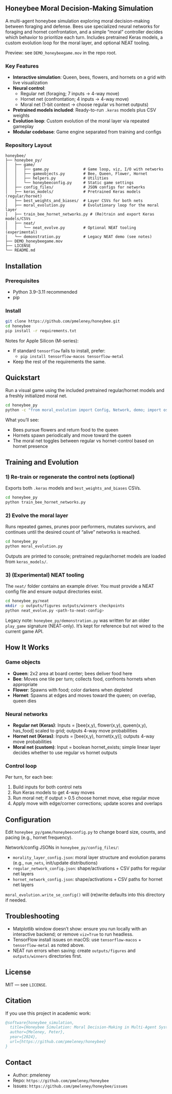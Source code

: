 ## Honeybee Moral Decision-Making Simulation

A multi-agent honeybee simulation exploring moral decision-making between foraging and defense. Bees use specialized neural networks for foraging and hornet confrontation, and a simple “moral” controller decides which behavior to prioritize each turn. Includes pretrained Keras models, a custom evolution loop for the moral layer, and optional NEAT tooling.

Preview: see `DEMO_honeybeegame.mov` in the repo root.

### Key Features
- **Interactive simulation**: Queen, bees, flowers, and hornets on a grid with live visualization
- **Neural control**:
  - Regular net (foraging; 7 inputs → 4-way move)
  - Hornet net (confrontation; 4 inputs → 4-way move)
  - Moral net (1-bit context → choose regular vs hornet outputs)
- **Pretrained models included**: Ready-to-run `.keras` models plus CSV weights
- **Evolution loop**: Custom evolution of the moral layer via repeated gameplay
- **Modular codebase**: Game engine separated from training and configs

### Repository Layout
```
honeybee/
├── honeybee_py/
│   ├── game/
│   │   ├── game.py               # Game loop, viz, I/O with networks
│   │   ├── gameobjects.py        # Bee, Queen, Flower, Hornet
│   │   ├── helpers.py            # Utilities
│   │   └── honeybeeconfig.py     # Static game settings
│   ├── config_files/             # JSON configs for networks
│   ├── keras_models/             # Pretrained Keras models (regular/hornet)
│   ├── best_weights_and_biases/  # Layer CSVs for both nets
│   ├── moral_evolution.py        # Evolutionary loop for the moral layer
│   ├── train_bee_hornet_networks.py # (Re)train and export Keras models/CSVs
│   ├── neat/
│   │   └── neat_evolve.py        # Optional NEAT tooling (experimental)
│   └── demonstration.py          # Legacy NEAT demo (see notes)
├── DEMO_honeybeegame.mov
├── LICENSE
└── README.md
```

## Installation

### Prerequisites
- Python 3.9–3.11 recommended
- pip

### Install
```bash
git clone https://github.com/pmeleney/honeybee.git
cd honeybee
pip install -r requirements.txt
```

Notes for Apple Silicon (M-series):
- If standard `tensorflow` fails to install, prefer:
  - `pip install tensorflow-macos tensorflow-metal`
- Keep the rest of the requirements the same.

## Quickstart

Run a visual game using the included pretrained regular/hornet models and a freshly initialized moral net.

```bash
cd honeybee_py
python -c "from moral_evolution import Config, Network, demo; import os; c=Config(os.path.join('config_files','morality_layer_config.json')); demo(Network(c))"
```

What you’ll see:
- Bees pursue flowers and return food to the queen
- Hornets spawn periodically and move toward the queen
- The moral net toggles between regular vs hornet-control based on hornet presence

## Training and Evolution

### 1) Re-train or regenerate the control nets (optional)
Exports both `.keras` models and `best_weights_and_biases` CSVs.
```bash
cd honeybee_py
python train_bee_hornet_networks.py
```

### 2) Evolve the moral layer
Runs repeated games, prunes poor performers, mutates survivors, and continues until the desired count of “alive” networks is reached.
```bash
cd honeybee_py
python moral_evolution.py
```
Outputs are printed to console; pretrained regular/hornet models are loaded from `keras_models/`.

### 3) (Experimental) NEAT tooling
The `neat/` folder contains an example driver. You must provide a NEAT config file and ensure output directories exist.
```bash
cd honeybee_py/neat
mkdir -p outputs/figures outputs/winners checkpoints
python neat_evolve.py <path-to-neat-config>
```

Legacy note: `honeybee_py/demonstration.py` was written for an older `play_game` signature (NEAT-only). It’s kept for reference but not wired to the current game API.

## How It Works

### Game objects
- **Queen**: 2x2 area at board center; bees deliver food here
- **Bee**: Moves one tile per turn; collects food, confronts hornets when appropriate
- **Flower**: Spawns with food; color darkens when depleted
- **Hornet**: Spawns at edges and moves toward the queen; on overlap, queen dies

### Neural networks
- **Regular net (Keras)**: Inputs = [bee(x,y), flower(x,y), queen(x,y), has_food] scaled to grid; outputs 4-way move probabilities
- **Hornet net (Keras)**: Inputs = [bee(x,y), hornet(x,y)]; outputs 4-way move probabilities
- **Moral net (custom)**: Input = boolean hornet_exists; simple linear layer decides whether to use regular vs hornet outputs

### Control loop
Per turn, for each bee:
1. Build inputs for both control nets
2. Run Keras models to get 4-way moves
3. Run moral net; if output > 0.5 choose hornet move, else regular move
4. Apply move with edge/corner corrections; update scores and overlaps

## Configuration

Edit `honeybee_py/game/honeybeeconfig.py` to change board size, counts, and pacing (e.g., hornet frequency).

Network/config JSONs in `honeybee_py/config_files/`:
- `morality_layer_config.json`: moral layer structure and evolution params (e.g., `num_nets`, init/update distributions)
- `regular_network_config.json`: shape/activations + CSV paths for regular net layers
- `hornet_network_config.json`: shape/activations + CSV paths for hornet net layers

`moral_evolution.write_se_config()` will (re)write defaults into this directory if needed.

## Troubleshooting
- Matplotlib window doesn’t show: ensure you run locally with an interactive backend; or remove `viz=True` to run headless.
- TensorFlow install issues on macOS: use `tensorflow-macos` + `tensorflow-metal` as noted above.
- NEAT run errors when saving: create `outputs/figures` and `outputs/winners` directories first.

## License
MIT — see `LICENSE`.

## Citation
If you use this project in academic work:
```bibtex
@software{honeybee_simulation,
  title={Honeybee Simulation: Moral Decision-Making in Multi-Agent Systems},
  author={Meleney, Peter},
  year={2024},
  url={https://github.com/pmeleney/honeybee}
}
```

## Contact
- Author: pmeleney
- Repo: `https://github.com/pmeleney/honeybee`
- Issues: `https://github.com/pmeleney/honeybee/issues`